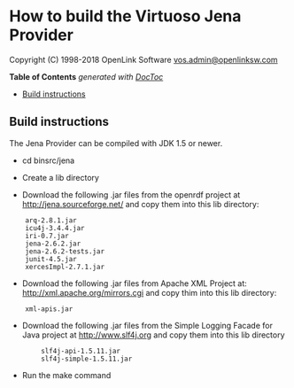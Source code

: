 # How to build the Virtuoso Jena Provider

Copyright (C) 1998-2018 OpenLink Software <vos.admin@openlinksw.com>

<!-- START doctoc generated TOC please keep comment here to allow auto update -->
<!-- DON'T EDIT THIS SECTION, INSTEAD RE-RUN doctoc TO UPDATE -->
**Table of Contents**  *generated with [DocToc](https://github.com/thlorenz/doctoc)*

- [Build instructions](#build-instructions)

<!-- END doctoc generated TOC please keep comment here to allow auto update -->


## Build instructions

The Jena Provider can be compiled with JDK 1.5 or newer.

  * cd binsrc/jena

  * Create a lib directory 

  * Download the following .jar files from the openrdf project at
    http://jena.sourceforge.net/ and copy them into this lib directory:

```
	arq-2.8.1.jar
	icu4j-3.4.4.jar
	iri-0.7.jar
	jena-2.6.2.jar
	jena-2.6.2-tests.jar
	junit-4.5.jar
	xercesImpl-2.7.1.jar
```

  * Download the following .jar files from Apache XML Project at:
    http://xml.apache.org/mirrors.cgi and copy thim into this lib
    directory:

```
	xml-apis.jar
```

  * Download the following .jar files from the Simple Logging Facade
    for Java project at http://www.slf4j.org and copy them into this
    lib directory

```
        slf4j-api-1.5.11.jar
        slf4j-simple-1.5.11.jar
```

  * Run the make command
